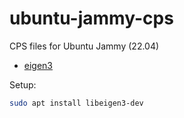 # ubuntu-jammy-cps
CPS files for Ubuntu Jammy (22.04)

- [eigen3](https://packages.ubuntu.com/jammy/libeigen3-dev)

Setup:
```bash
sudo apt install libeigen3-dev
```